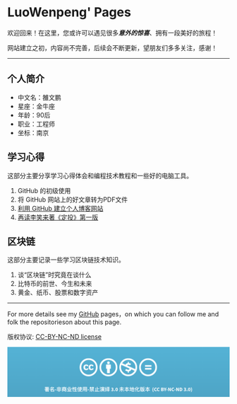 # LuoWenpeng' Pages

欢迎回来！在这里，您或许可以遇见很多***意外的惊喜***、拥有一段美好的旅程！

网站建立之初，内容尚不完善，后续会不断更新，望朋友们多多关注，感谢！

---

## 个人简介

- 中文名：雒文鹏
- 星座：金牛座
- 年龄：90后
- 职业：工程师
- 坐标：南京

## 学习心得

这部分主要分享学习心得体会和编程技术教程和一些好的电脑工具。

1. GitHub 的初级使用
2. 将 GitHub 网站上的好文章转为PDF文件
3. [利用 GitHub 建立个人博客网站](doc/如何利用GitHub建立个人博客网站.md)
4. [再读李笑来著《定投》第一版](doc/再读《定投》第一版.md)


## 区块链

这部分主要记录一些学习区块链技术知识。

1. 谈“区块链”时究竟在谈什么
2. 比特币的前世、今生和未来
3. 黄金、纸币、股票和数字资产

---

For more details see my [GitHub](https://guides.github.com/luowenpeng) pages，on which you can follow me and folk the repositorieson about this page.

版权协议: [CC-BY-NC-ND license](https://creativecommons.org/licenses/by-nc-nd/3.0/deed.zh)

![CC-BY-NC-ND](images/CC-BY-NC-ND.png?raw=true)
